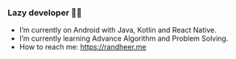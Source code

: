 ### Lazy developer 👨‍💻

- I’m currently on Android with Java, Kotlin and React Native.
- I’m currently learning Advance Algorithm and Problem Solving.
- How to reach me: https://randheer.me
<!--
**randheercode/randheercode** is a ✨ _special_ ✨ repository because its `README.md` (this file) appears on your GitHub profile.

Here are some ideas to get you started:

- 🔭 I’m currently working on ...
- 🌱 I’m currently learning ...
- 👯 I’m looking to collaborate on ...
- 🤔 I’m looking for help with ...
- 💬 Ask me about ...
- 📫 How to reach me: ...
- 😄 Pronouns: ...
- ⚡ Fun fact: ...
-->
